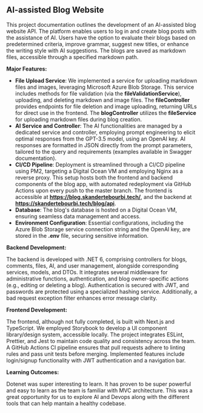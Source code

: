 ## AI-assisted Blog Website

This project documentation outlines the development of an AI-assisted blog website API. The platform enables users to log in and create blog posts with the assistance of AI. Users have the option to evaluate their blogs based on predetermined criteria, improve grammar, suggest new titles, or enhance the writing style with AI suggestions. The blogs are saved as markdown files, accessible through a specified markdown path.

**Major Features:**

*   **File Upload Service**: We implemented a service for uploading markdown files and images, leveraging Microsoft Azure Blob Storage. This service includes methods for file validation (via the **fileValidationService**), uploading, and deleting markdown and image files. The **fileController** provides endpoints for file deletion and image uploading, returning URLs for direct use in the frontend. The **blogController** utilizes the **fileService** for uploading markdown files during blog creation.
*   **AI Service and Controller**: The AI functionalities are managed by a dedicated service and controller, employing prompt engineering to elicit optimal responses from the GPT-3.5 model, using an OpenAI key. AI responses are formatted in JSON directly from the prompt parameters, tailored to the query and requirements (examples available in Swagger documentation).
*   **CI/CD Pipeline**: Deployment is streamlined through a CI/CD pipeline using PM2, targeting a Digital Ocean VM and employing Nginx as a reverse proxy. This setup hosts both the frontend and backend components of the blog app, with automated redeployment via GitHub Actions upon every push to the master branch. The frontend is accessible at **https://blog.skandertebourbi.tech/**, and the backend at **https://skandertebourbi.tech/blog/api**.
*   **Database**: The blog's database is hosted on a Digital Ocean VM, ensuring seamless data management and access.
*   **Environment Configuration**: Essential configurations, including the Azure Blob Storage service connection string and the OpenAI key, are stored in the **.env** file, securing sensitive information.

**Backend Development:**

The backend is developed with .NET 6, comprising controllers for blogs, comments, files, AI, and user management, alongside corresponding services, models, and DTOs. It integrates several middleware for administrative functions, authentication, and blog owner-specific actions (e.g., editing or deleting a blog). Authentication is secured with JWT, and passwords are protected using a specialized hashing service. Additionally, a bad request exception filter enhances error message clarity.

**Frontend Development:**

The frontend, although not fully completed, is built with Next.js and TypeScript. We employed Storybook to develop a UI component library/design system, accessible locally. The project integrates ESLint, Prettier, and Jest to maintain code quality and consistency across the team. A GitHub Actions CI pipeline ensures that pull requests adhere to linting rules and pass unit tests before merging. Implemented features include login/signup functionality with JWT authentication and a navigation bar.

**Learning Outcomes:**

Dotenet was super interesting to learn. It has proven to be super powerful and easy to learn as the team is familiar with MVC architecture. This was a great opportunity for us to explore AI and Devops along with the different tools that can help mantain a healthy codebase.